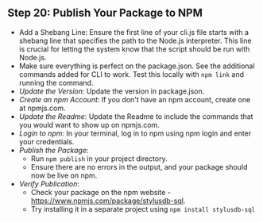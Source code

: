 ## Step 20: Publish Your Package to NPM
- Add a Shebang Line: Ensure the first line of your cli.js file starts with a shebang line that specifies the path to the Node.js interpreter. This line is crucial for letting the system know that the script should be run with Node.js.
- Make sure everything is perfect on the package.json. See the additional commands added for CLI to work. Test this locally with `npm link` and running the command.
- *Update the Version*: Update the version in package.json.
- *Create an npm Account*: If you don't have an npm account, create one at npmjs.com.
- *Update the Readme*: Update the Readme to include the commands that you would want to show up on npmjs.com.
- *Login to npm*: In your terminal, log in to npm using npm login and enter your credentials.
- *Publish the Package*:
    - Run `npm publish` in your project directory.
    - Ensure there are no errors in the output, and your package should now be live on npm.
- *Verify Publication*:
    - Check your package on the npm website - https://www.npmjs.com/package/stylusdb-sql. 
    - Try installing it in a separate project using `npm install stylusdb-sql`